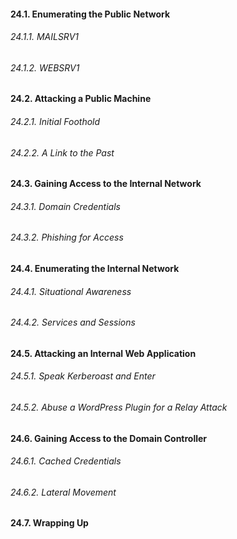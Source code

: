 #### 24.1. Enumerating the Public Network
###### 24.1.1. MAILSRV1
###### 24.1.2. WEBSRV1
#### 24.2. Attacking a Public Machine
###### 24.2.1. Initial Foothold
###### 24.2.2. A Link to the Past
#### 24.3. Gaining Access to the Internal Network
###### 24.3.1. Domain Credentials
###### 24.3.2. Phishing for Access
#### 24.4. Enumerating the Internal Network
###### 24.4.1. Situational Awareness
###### 24.4.2. Services and Sessions
#### 24.5. Attacking an Internal Web Application
###### 24.5.1. Speak Kerberoast and Enter
###### 24.5.2. Abuse a WordPress Plugin for a Relay Attack
#### 24.6. Gaining Access to the Domain Controller
###### 24.6.1. Cached Credentials
###### 24.6.2. Lateral Movement
#### 24.7. Wrapping Up